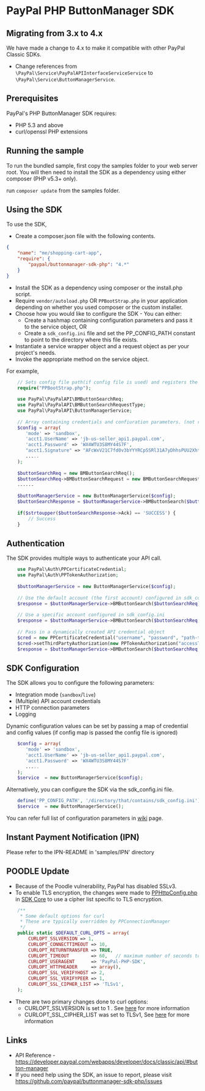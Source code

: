 # PayPal PHP ButtonManager SDK

## Migrating from 3.x to 4.x

We have made a change to 4.x to make it compatible with other PayPal Classic SDKs.

- Change references from `\PayPal\Service\PayPalAPIInterfaceServiceService` to `\PayPal\Service\ButtonManagerService`.

## Prerequisites

PayPal's PHP ButtonManager SDK requires:

   * PHP 5.3 and above
   * curl/openssl PHP extensions
 
## Running the sample

To run the bundled sample, first copy the samples folder to your web server root. You will then need to install the SDK as a dependency using either composer (PHP v5.3+ only).

run `composer update` from the samples folder.

## Using the SDK

To use the SDK,

   * Create a composer.json file with the following contents.
```json
{
    "name": "me/shopping-cart-app",
    "require": {
        "paypal/buttonmanager-sdk-php": "4.*"
    }
}
```

   * Install the SDK as a dependency using composer or the install.php script.
   * Require `vendor/autoload.php` OR `PPBootStrap.php` in your application depending on whether you used composer or the custom installer.
   * Choose how you would like to configure the SDK - You can either:
      * Create a hashmap containing configuration parameters and pass it to the service object, OR
      * Create a `sdk_config.ini` file and set the PP_CONFIG_PATH constant to point to the directory where this file exists.
   * Instantiate a service wrapper object and a request object as per your project's needs.
   * Invoke the appropriate method on the service object.

For example,

```php
    // Sets config file path(if config file is used) and registers the classloader
    require("PPBootStrap.php");
    
    use PayPal\PayPalAPI\BMButtonSearchReq;
    use PayPal\PayPalAPI\BMButtonSearchRequestType;
    use PayPal\PayPalAPI\ButtonManagerService;
    
    // Array containing credentials and confiuration parameters. (not required if config file is used)
    $config = array(
       'mode' => 'sandbox',
       'acct1.UserName' => 'jb-us-seller_api1.paypal.com',
       'acct1.Password' => 'WX4WTU3S8MY44S7F',
       "acct1.Signature" => "AFcWxV21C7fd0v3bYYYRCpSSRl31A7yDhhsPUU2XhtMoZXsWHFxu-RWy"
       .....
    );
    
    $buttonSearchReq = new BMButtonSearchReq();
    $buttonSearchReq->BMButtonSearchRequest = new BMButtonSearchRequestType();
    ......
    
    $buttonManagerService = new ButtonManagerService($config);
    $buttonSearchResponse = $buttonManagerService->BMButtonSearch($buttonSearchReq);
    
    if($strtoupper($buttonSearchResponse->Ack) == 'SUCCESS') {
        // Success
    }
```

## Authentication

The SDK provides multiple ways to authenticate your API call.

```php
    use PayPal\Auth\PPCertificateCredential;
    use PayPal\Auth\PPTokenAuthorization;
    
    $buttonManagerService = new ButtonManagerService($config);
    
    // Use the default account (the first account) configured in sdk_config.ini
    $response = $buttonManagerService->BMButtonSearch($buttonSearchReq);
    
    // Use a specific account configured in sdk_config.ini
    $response = $buttonManagerService->BMButtonSearch($buttonSearchReq, 'jb-us-seller_api1.paypal.com');	
    
    // Pass in a dynamically created API credential object
    $cred = new PPCertificateCredential("username", "password", "path-to-pem-file");
    $cred->setThirdPartyAuthorization(new PPTokenAuthorization("accessToken", "tokenSecret"));
    $response = $buttonManagerService->BMButtonSearch($buttonSearchReq, $cred);
```  
 
## SDK Configuration


The SDK allows you to configure the following parameters:

   * Integration mode (`sandbox`/`live`)
   * (Multiple) API account credentials
   * HTTP connection parameters
   * Logging

Dynamic configuration values can be set by passing a map of credential and config values (if config map is passed the config file is ignored)
```php
    $config = array(
       'mode' => 'sandbox',
       'acct1.UserName' => 'jb-us-seller_api1.paypal.com',
       'acct1.Password' => 'WX4WTU3S8MY44S7F'
       .....
    );
    $service  = new ButtonManagerService($config); 
```
Alternatively, you can configure the SDK via the sdk_config.ini file. 
  
```php
    define('PP_CONFIG_PATH', '/directory/that/contains/sdk_config.ini');
    $service  = new ButtonManagerService();
```

You can refer full list of configuration parameters in [wiki](https://github.com/paypal/sdk-core-php/wiki/Configuring-the-SDK) page.

## Instant Payment Notification (IPN)

Please refer to the IPN-README in 'samples/IPN' directory

## POODLE Update
- Because of the Poodle vulnerability, PayPal has disabled SSLv3.
- To enable TLS encryption, the changes were made to [PPHttpConfig.php](https://github.com/paypal/sdk-core-php/blob/master/lib/PayPal/Core/PPHttpConfig.php#L11) in [SDK Core](https://github.com/paypal/sdk-core-php/) to use a cipher list specific to TLS encryption.
``` php
    /**
     * Some default options for curl
     * These are typically overridden by PPConnectionManager
     */
    public static $DEFAULT_CURL_OPTS = array(
        CURLOPT_SSLVERSION => 1,
        CURLOPT_CONNECTTIMEOUT => 10,
        CURLOPT_RETURNTRANSFER => TRUE,
        CURLOPT_TIMEOUT        => 60,   // maximum number of seconds to allow cURL functions to execute
        CURLOPT_USERAGENT      => 'PayPal-PHP-SDK',
        CURLOPT_HTTPHEADER     => array(),
        CURLOPT_SSL_VERIFYHOST => 2,
        CURLOPT_SSL_VERIFYPEER => 1,
        CURLOPT_SSL_CIPHER_LIST => 'TLSv1',
    );
```
- There are two primary changes done to curl options:
    - CURLOPT_SSLVERSION is set to 1 . See [here](http://curl.haxx.se/libcurl/c/CURLOPT_SSLVERSION.html) for more information
    - CURLOPT_SSL_CIPHER_LIST was set to TLSv1, See [here](http://curl.haxx.se/libcurl/c/CURLOPT_SSL_CIPHER_LIST.html) for more information

## Links

   * API Reference - https://developer.paypal.com/webapps/developer/docs/classic/api/#button-manager
   * If you need help using the SDK, an issue to report, please visit https://github.com/paypal/buttonmanager-sdk-php/issues 
